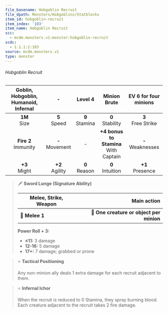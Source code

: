 ```yaml
---
file_basename: Hobgoblin Recruit
file_dpath: Monsters/Hobgoblins/Statblocks
item_id: hobgoblin-recruit
item_index: '103'
item_name: Hobgoblin Recruit
scc:
  - mcdm.monsters.v1:monster:hobgoblin-recruit
scdc:
  - 1.1.1:2:103
source: mcdm.monsters.v1
type: monster
---
```


###### Hobgoblin Recruit

| Goblin, Hobgoblin, Humanoid, Infernal |          -          |      Level 4       |               Minion Brute                | EV 6 for four minions  |
| :-----------------------------------: | :-----------------: | :----------------: | :---------------------------------------: | :--------------------: |
|           **1M**<br/> Size            |  **5**<br/> Speed   | **9**<br/> Stamina |           **0**<br/> Stability            | **3**<br/> Free Strike |
|       **Fire 2**<br/> Immunity        | **-**<br/> Movement |         -          | **+4 bonus to Stamina**<br/> With Captain | **-**<br/> Weaknesses  |
|           **+3**<br/> Might           | **+2**<br/> Agility | **0**<br/> Reason  |           **0**<br/> Intuition            |  **+1**<br/> Presence  |

<!-- -->
> 🗡 **Sword Lunge (Signature Ability)**
>
> | **Melee, Strike, Weapon** |                          **Main action** |
> | ------------------------- | ---------------------------------------: |
> | **📏 Melee 1**            | **🎯 One creature or object per minion** |
>
> **Power Roll + 3:**
>
> - **≤11:** 3 damage
> - **12-16:** 5 damage
> - **17+:** 7 damage; grabbed or prone

<!-- -->
> ⭐️ **Tactical Positioning**
>
> Any non-minion ally deals 1 extra damage for each recruit adjacent to them.

<!-- -->
> ⭐️ **Infernal Ichor**
>
> When the recruit is reduced to 0 Stamina, they spray burning blood. Each creature adjacent to the recruit takes 2 fire damage.
